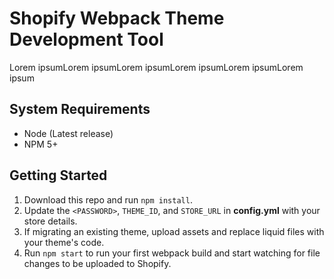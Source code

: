 # Shopify Webpack Theme Development Tool

Lorem ipsumLorem ipsumLorem ipsumLorem ipsumLorem ipsumLorem ipsum

## System Requirements
- Node (Latest release)
- NPM 5+

## Getting Started
1. Download this repo and run `npm install`.
2. Update the `<PASSWORD>`, `THEME_ID`, and `STORE_URL` in **config.yml** with your store details.
3. If migrating an existing theme, upload assets and replace liquid files with your theme's code.
4. Run `npm start` to run your first webpack build and start watching for file changes to be uploaded to Shopify.
